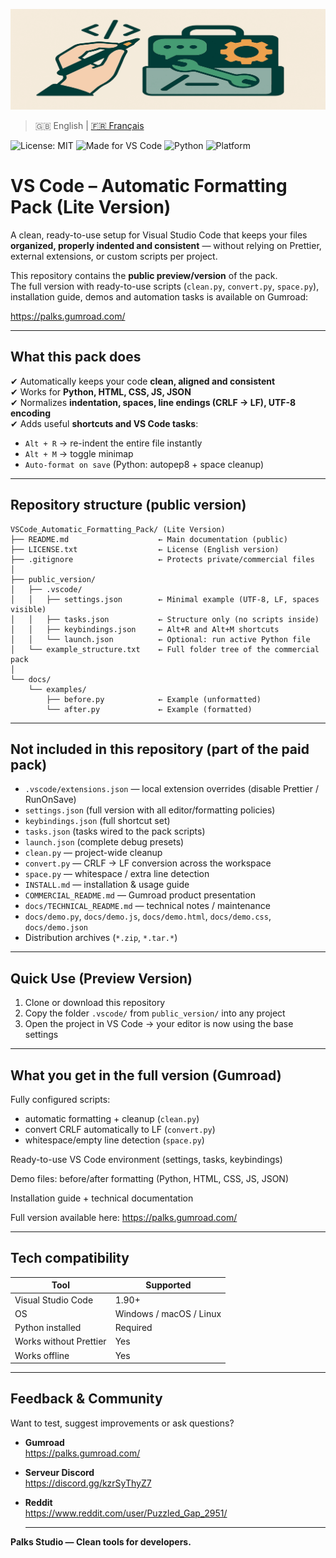<p align="center">
  <img src="docs/images/reddit_banniere.png" alt="VS Code Pack - Palks Studio">
</p>

> 🇬🇧 English | [🇫🇷 Français](./VSCode_Pack_Formatage_Automatique_FR/README_FR.md)

![License: MIT](https://img.shields.io/badge/License-MIT-green.svg)
![Made for VS Code](https://img.shields.io/badge/Editor-VS%20Code-blue.svg)
![Python](https://img.shields.io/badge/Python-3.x-yellow.svg)
![Platform](https://img.shields.io/badge/OS-Windows%20%7C%20macOS%20%7C%20Linux-lightgrey.svg)

# VS Code – Automatic Formatting Pack (Lite Version)

A clean, ready-to-use setup for Visual Studio Code that keeps your files **organized, properly indented and consistent** — without relying on Prettier, external extensions, or custom scripts per project.

This repository contains the **public preview/version** of the pack.  
The full version with ready-to-use scripts (`clean.py`, `convert.py`, `space.py`), installation guide, demos and automation tasks is available on Gumroad:

https://palks.gumroad.com/ 

---

## What this pack does

✔ Automatically keeps your code **clean, aligned and consistent**  
✔ Works for **Python, HTML, CSS, JS, JSON**  
✔ Normalizes **indentation, spaces, line endings (CRLF → LF), UTF-8 encoding**  
✔ Adds useful **shortcuts and VS Code tasks**:  
- `Alt + R` → re-indent the entire file instantly  
- `Alt + M` → toggle minimap  
- `Auto-format on save` (Python: autopep8 + space cleanup)

---

## Repository structure (public version)  
```
VSCode_Automatic_Formatting_Pack/ (Lite Version)
├── README.md                    ← Main documentation (public)
├── LICENSE.txt                  ← License (English version)
├── .gitignore                   ← Protects private/commercial files
│
├── public_version/
│   ├── .vscode/
│   │   ├── settings.json        ← Minimal example (UTF-8, LF, spaces visible)
│   │   ├── tasks.json           ← Structure only (no scripts inside)
│   │   ├── keybindings.json     ← Alt+R and Alt+M shortcuts
│   │   └── launch.json          ← Optional: run active Python file
│   └── example_structure.txt    ← Full folder tree of the commercial pack
│
└── docs/
    └── examples/
        ├── before.py            ← Example (unformatted)
        └── after.py             ← Example (formatted)
```


---

## Not included in this repository (part of the paid pack)

- `.vscode/extensions.json` — local extension overrides (disable Prettier / RunOnSave)  
- `settings.json` (full version with all editor/formatting policies)  
- `keybindings.json` (full shortcut set)  
- `tasks.json` (tasks wired to the pack scripts)  
- `launch.json` (complete debug presets)  
- `clean.py` — project-wide cleanup  
- `convert.py` — CRLF → LF conversion across the workspace  
- `space.py` — whitespace / extra line detection  
- `INSTALL.md` — installation & usage guide  
- `COMMERCIAL_README.md` — Gumroad product presentation  
- `docs/TECHNICAL_README.md` — technical notes / maintenance  
- `docs/demo.py`, `docs/demo.js`, `docs/demo.html`, `docs/demo.css`, `docs/demo.json  `
- Distribution archives (`*.zip`, `*.tar.*`)

---

## Quick Use (Preview Version)

1. Clone or download this repository    
2. Copy the folder `.vscode/` from `public_version/` into any project    
3. Open the project in VS Code → your editor is now using the base settings

---

## What you get in the full version (Gumroad)

Fully configured scripts:    
- automatic formatting + cleanup (`clean.py`)    
- convert CRLF automatically to LF (`convert.py`)    
- whitespace/empty line detection (`space.py`)  

Ready-to-use VS Code environment (settings, tasks, keybindings)

Demo files: before/after formatting (Python, HTML, CSS, JS, JSON)

Installation guide + technical documentation

Full version available here: https://palks.gumroad.com/

---

## Tech compatibility

| Tool                    | Supported |
|-------------------------|-----------|
| Visual Studio Code      | 1.90+  |
| OS                      | Windows / macOS / Linux |
| Python installed        | Required |
| Works without Prettier  | Yes |
| Works offline           | Yes |

---

## Feedback & Community

Want to test, suggest improvements or ask questions?

- **Gumroad**  
  https://palks.gumroad.com/

- **Serveur Discord**  
  https://discord.gg/kzrSyThyZ7

- **Reddit**  
  https://www.reddit.com/user/Puzzled_Gap_2951/

  ---

**Palks Studio — Clean tools for developers.**
